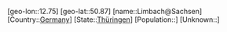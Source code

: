 ﻿---
location: [50.87,12.75]
type: City
tags:
- geo/City


SpocWebEntityId: 32015
isDeleted: false
confidential: public

---
[geo-lon::12.75]
[geo-lat::50.87]
[name::Limbach@Sachsen]
[Country::[Germany](geo/Continent/Europe/Germany.md)]
[State::[Thüringen](geo/Continent/Europe/Germany/Th%C3%BCringen.md)]
[Population::]
[Unknown::]

